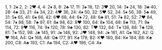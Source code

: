   1,  1: 2♠
  2,  2: 2❤
  4,  4: 2♦
  8,  8: 2♣
 17, 11: 3♠
 18, 12: 3❤
 20, 14: 3♦
 24, 18: 3♣
 40, 28: 4♣
 33, 21: 4♠
 34, 22: 4❤
 36, 24: 4♦
 50, 32: 5❤
 52, 34: 5♦
 56, 38: 5♣
 49, 31: 5♠
 65, 41: 6♠
 66, 42: 6❤
 68, 44: 6♦
 72, 48: 6♣
 81, 51: 7♠
 82, 52: 7❤
 84, 54: 7♦
 88, 58: 7♣
 97, 61: 8♠
 98, 62: 8❤
100, 64: 8♦
104, 68: 8♣
113, 71: 9♠
114, 72: 9❤
116, 74: 9♦
120, 78: 9♣
130, 82: T❤
132, 84: T♦
136, 88: T♣
129, 81: T♠
152, 98: J♣
145, 91: J♠
146, 92: J❤
148, 94: J♦
161, A1: Q♠
162, A2: Q❤
164, A4: Q♦
168, A8: Q♣
177, B1: K♠
178, B2: K❤
180, B4: K♦
184, B8: K♣
200, C8: A♣
193, C1: A♠
194, C2: A❤
196, C4: A♦